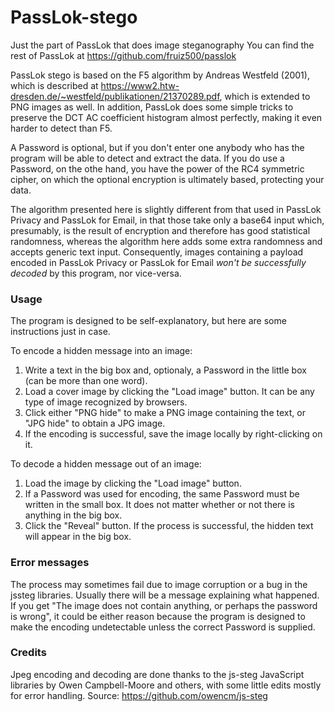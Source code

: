 # PassLok-stego
Just the part of PassLok that does image steganography
You can find the rest of PassLok at https://github.com/fruiz500/passlok

PassLok stego is based on the F5 algorithm by Andreas Westfeld (2001), which is described at https://www2.htw-dresden.de/~westfeld/publikationen/21370289.pdf, which is extended to PNG images as well. In addition, PassLok does some simple tricks to preserve the DCT AC coefficient histogram almost perfectly, making it even harder to detect than F5.

A Password is optional, but if you don't enter one anybody who has the program will be able to detect and extract the data. If you do use a Password, on the othe hand, you have the power of the RC4 symmetric cipher, on which the optional encryption is ultimately based, protecting your data.

The algorithm presented here is slightly different from that used in PassLok Privacy and PassLok for Email, in that those take only a base64 input which, presumably, is the result of encryption and therefore has good statistical randomness, whereas the algorithm here adds some extra randomness and accepts generic text input. Consequently, images containing a payload encoded in PassLok Privacy or PassLok for Email _won't be successfully decoded_ by this program, nor vice-versa.

### Usage
The program is designed to be self-explanatory, but here are some instructions just in case.

To encode a hidden message into an image:

1. Write a text in the big box and, optionaly, a Password in the little box (can be more than one word).
2. Load a cover image by clicking the "Load image" button. It can be any type of image recognized by browsers.
3. Click either "PNG hide" to make a PNG image containing the text, or "JPG hide" to obtain a JPG image.
4. If the encoding is successful, save the image locally by right-clicking on it.

To decode a hidden message out of an image:

1. Load the image by clicking the "Load image" button.
2. If a Password was used for encoding, the same Password must be written in the small box. It does not matter whether or not there is anything in the big box.
3. Click the "Reveal" button. If the process is successful, the hidden text will appear in the big box.

### Error messages
The process may sometimes fail due to image corruption or a bug in the jssteg libraries. Usually there will be a message explaining what happened. If you get "The image does not contain anything, or perhaps the password is wrong", it could be either reason because the program is designed to make the encoding undetectable unless the correct Password is supplied.

### Credits
Jpeg encoding and decoding are done thanks to the js-steg JavaScript libraries by Owen Campbell-Moore and others, with some little edits mostly for error handling. Source: https://github.com/owencm/js-steg

